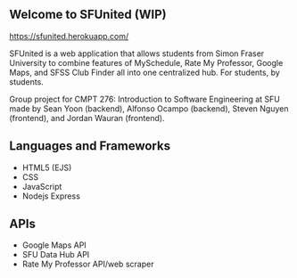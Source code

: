 ## Welcome to SFUnited (WIP)

https://sfunited.herokuapp.com/

SFUnited is a web application that allows students from Simon Fraser University to combine features of MySchedule, Rate My Professor, Google Maps, and SFSS Club Finder all into one centralized hub. For students, by students.

Group project for CMPT 276: Introduction to Software Engineering at SFU made by Sean Yoon (backend), Alfonso Ocampo (backend), Steven Nguyen (frontend), and Jordan Wauran (frontend).

## Languages and Frameworks
- HTML5 (EJS)
- CSS
- JavaScript
- Nodejs Express

## APIs
- Google Maps API
- SFU Data Hub API
- Rate My Professor API/web scraper

